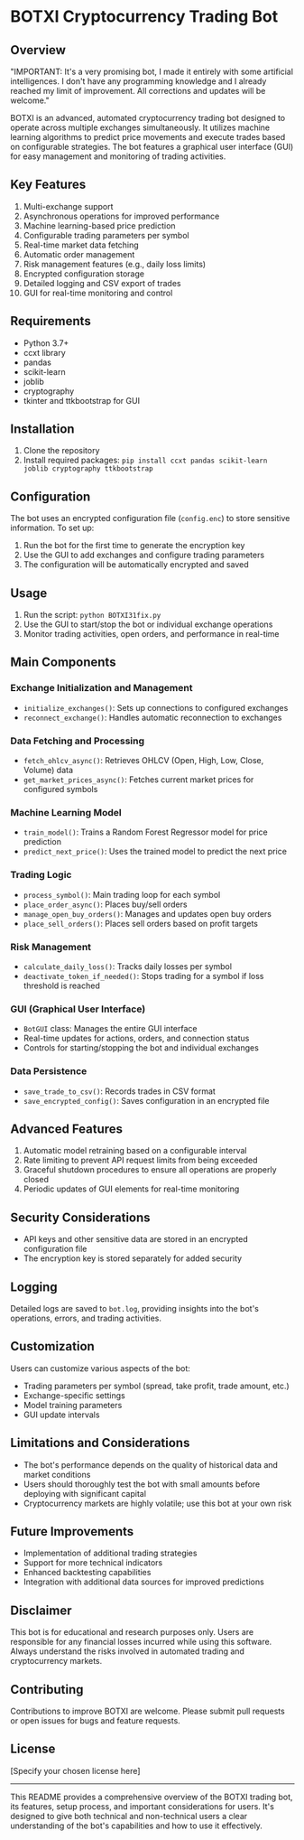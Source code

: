 # BOTXI Cryptocurrency Trading Bot

## Overview

"IMPORTANT: It's a very promising bot, I made it entirely with some artificial intelligences. I don't have any programming knowledge and I already reached my limit of improvement. All corrections and updates will be welcome."

BOTXI is an advanced, automated cryptocurrency trading bot designed to operate across multiple exchanges simultaneously. It utilizes machine learning algorithms to predict price movements and execute trades based on configurable strategies. The bot features a graphical user interface (GUI) for easy management and monitoring of trading activities.

## Key Features

1. Multi-exchange support
2. Asynchronous operations for improved performance
3. Machine learning-based price prediction
4. Configurable trading parameters per symbol
5. Real-time market data fetching
6. Automatic order management
7. Risk management features (e.g., daily loss limits)
8. Encrypted configuration storage
9. Detailed logging and CSV export of trades
10. GUI for real-time monitoring and control

## Requirements

- Python 3.7+
- ccxt library
- pandas
- scikit-learn
- joblib
- cryptography
- tkinter and ttkbootstrap for GUI

## Installation

1. Clone the repository
2. Install required packages: `pip install ccxt pandas scikit-learn joblib cryptography ttkbootstrap`

## Configuration

The bot uses an encrypted configuration file (`config.enc`) to store sensitive information. To set up:

1. Run the bot for the first time to generate the encryption key
2. Use the GUI to add exchanges and configure trading parameters
3. The configuration will be automatically encrypted and saved

## Usage

1. Run the script: `python BOTXI31fix.py`
2. Use the GUI to start/stop the bot or individual exchange operations
3. Monitor trading activities, open orders, and performance in real-time

## Main Components

### Exchange Initialization and Management

- `initialize_exchanges()`: Sets up connections to configured exchanges
- `reconnect_exchange()`: Handles automatic reconnection to exchanges

### Data Fetching and Processing

- `fetch_ohlcv_async()`: Retrieves OHLCV (Open, High, Low, Close, Volume) data
- `get_market_prices_async()`: Fetches current market prices for configured symbols

### Machine Learning Model

- `train_model()`: Trains a Random Forest Regressor model for price prediction
- `predict_next_price()`: Uses the trained model to predict the next price

### Trading Logic

- `process_symbol()`: Main trading loop for each symbol
- `place_order_async()`: Places buy/sell orders
- `manage_open_buy_orders()`: Manages and updates open buy orders
- `place_sell_orders()`: Places sell orders based on profit targets

### Risk Management

- `calculate_daily_loss()`: Tracks daily losses per symbol
- `deactivate_token_if_needed()`: Stops trading for a symbol if loss threshold is reached

### GUI (Graphical User Interface)

- `BotGUI` class: Manages the entire GUI interface
- Real-time updates for actions, orders, and connection status
- Controls for starting/stopping the bot and individual exchanges

### Data Persistence

- `save_trade_to_csv()`: Records trades in CSV format
- `save_encrypted_config()`: Saves configuration in an encrypted file

## Advanced Features

1. Automatic model retraining based on a configurable interval
2. Rate limiting to prevent API request limits from being exceeded
3. Graceful shutdown procedures to ensure all operations are properly closed
4. Periodic updates of GUI elements for real-time monitoring

## Security Considerations

- API keys and other sensitive data are stored in an encrypted configuration file
- The encryption key is stored separately for added security

## Logging

Detailed logs are saved to `bot.log`, providing insights into the bot's operations, errors, and trading activities.

## Customization

Users can customize various aspects of the bot:

- Trading parameters per symbol (spread, take profit, trade amount, etc.)
- Exchange-specific settings
- Model training parameters
- GUI update intervals

## Limitations and Considerations

- The bot's performance depends on the quality of historical data and market conditions
- Users should thoroughly test the bot with small amounts before deploying with significant capital
- Cryptocurrency markets are highly volatile; use this bot at your own risk

## Future Improvements

- Implementation of additional trading strategies
- Support for more technical indicators
- Enhanced backtesting capabilities
- Integration with additional data sources for improved predictions

## Disclaimer

This bot is for educational and research purposes only. Users are responsible for any financial losses incurred while using this software. Always understand the risks involved in automated trading and cryptocurrency markets.

## Contributing

Contributions to improve BOTXI are welcome. Please submit pull requests or open issues for bugs and feature requests.

## License

[Specify your chosen license here]

---

This README provides a comprehensive overview of the BOTXI trading bot, its features, setup process, and important considerations for users. It's designed to give both technical and non-technical users a clear understanding of the bot's capabilities and how to use it effectively.
